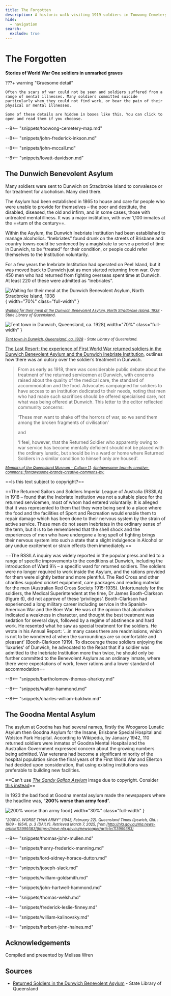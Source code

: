 ```yaml
---
title: The Forgotten
description: A historic walk visiting 1919 soldiers in Toowong Cemetery
hide:
  - navigation
search:
  exclude: true
---
```


# The Forgotten 

**Stories of World War One soldiers in unmarked graves**

???+ warning "Gruesome detail"

    Often the scars of war could not be seen and soldiers suffered from a range of mental illnesses. Many soldiers committed suicide particularly when they could not find work, or bear the pain of their physical or mental illnesses.

    Some of these details are hidden in boxes like this. You can click to open and read them if you chooose.

--8<-- "snippets/toowong-cemetery-map.md"

--8<-- "snippets/john-frederick-inkson.md"

--8<-- "snippets/john-mccall.md"

--8<-- "snippets/lovatt-davidson.md"

## The Dunwich Benevolent Asylum

Many soldiers were sent to Dunwich on Stradbroke Island to convalesce or for treatment for alcoholism. Many died there. 

The Asylum had been established in 1865 to house and care for people who were unable to provide for themselves – the poor and destitute, the disabled, diseased, the old and infirm, and in some cases, those with untreated mental illness. It was a major institution, with over 1,100 inmates at the ==turn of the century==.

Within the Asylum, the Dunwich Inebriate Institution had been established to manage alcoholics. “Inebriates” found drunk on the streets of Brisbane and country towns could be sentenced by a magistrate to serve a period of time in Dunwich, to be “treated” for their condition, or people could refer themselves to the Institution voluntarily. 

For a few years the Inebriate Institution had operated on Peel Island, but it was moved back to Dunwich just as men started returning from war. Over 450 men who had returned from fighting overseas spent time at Dunwich. At least 220 of these were admitted as “inebriates”.

![Waiting for their meal at the Dunwich Benevolent Asylum, North Stradbroke Island, 1938](../assets/dunwich-benevolent-asylum-mealtime.jpeg){ width="70%" class="full-width" } 

*<small>[Waiting for their meal at the Dunwich Benevolent Asylum, North Stradbroke Island, 1938](https://onesearch.slq.qld.gov.au/permalink/61SLQ_INST/dls06p/alma99183505775102061) - State Library of Queensland.</small>*

![Tent town in Dunwich, Queensland, ca. 1928](../assets/dunwich-tent-town.jpeg){ width="70%" class="full-width" } 

*<small>[Tent town in Dunwich, Queensland, ca. 1928](https://onesearch.slq.qld.gov.au/permalink/61SLQ_INST/dls06p/alma99183513405702061) - State Library of Queensland.</small>*


[The Last Resort: the experience of First World War returned soldiers in the Dunwich Benevolent Asylum and the Dunwich Inebriate Institution](https://doi.org/10.17082/j.2205-3239.11.1.2020.2020-11), outlines how there was an outcry over the soldier’s treatment in Dunwich.

>From as early as 1918, there was considerable public debate about the treatment of the returned servicemen at Dunwich, with concerns raised about the quality of the medical care, the standard of accommodation and the food. Advocates campaigned for soldiers to have access to an institution dedicated to their needs, noting that men who had made such sacrifices should be offered specialised care, not what was being offered at Dunwich. This letter to the editor reflected community concerns: 
>
> ‘These men want to shake off the horrors of war, so we send them among the broken fragments of civilisation’ 
>
>and
>
>‘I feel, however, that the Returned Soldier who apparently owing to war service has become mentally deficient should not be placed with the ordinary lunatic, but should be in a ward or home where Returned Soldiers in a similar condition to himself only are housed'.

*<small>[Memoirs of the Queensland Museum – Culture 11](https://www.museum.qld.gov.au/collections-and-research/memoirs#index). [:fontawesome-brands-creative-commons::fontawesome-brands-creative-commons-by:][CC-BY]</small>*

[CC-BY]: https://creativecommons.org/licenses/by/4.0/

==Is this text subject to copyright?==

==The Returned Sailors and Soldiers Imperial League of Australia (RSSILA) in 1918 – found that the Inebriate Institution was not a suitable place for the returned servicemen, most of whom had entered voluntarily: It is alleged that it was represented to them that they were being sent to a place where the food and the facilities of Sport and Recreation would enable them to repair damage which has been done to their nervous system by the strain of active service. These men do not seem Inebriates in the ordinary sense of the term, but it is to be remembered that the shell shock and the experiences of men who have undergone a long spell of fighting brings their nervous system into such a state that a slight indulgence in Alcohol or any undue excitement or strain effects them immediately.==

==The RSSILA inquiry was widely reported in the popular press and led to a range of specific improvements to the conditions at Dunwich, including the introduction of Ward 9½ – a specific ward for returned soldiers. The soldiers were no longer required to work inside the Asylum, and the rations provided for them were slightly better and more plentiful. The Red Cross and other charities supplied cricket equipment, care packages and reading material for the men (Australian Red Cross Society 1915-1935). Unfortunately for the soldiers, the Medical Superintendent at the time, Dr James Booth-Clarkson (figure 6), did not approve of these ‘privileges’. Booth-Clarkson had experienced a long military career including service in the Spanish-American War and the Boer War. He was of the opinion that alcoholism indicated a weakness in character, and thought the best treatment was sedation for several days, followed by a regime of abstinence and hard work. He resented what he saw as special treatment for the soldiers. He wrote in his Annual Report: ‘…in many cases there are readmissions, which is not to be wondered at when the surroundings are so comfortable and pleasant’ (Booth-Clarkson 1919). To discourage these soldiers enjoying the ‘luxuries’ of Dunwich, he advocated to the Repat that if a soldier was admitted to the Inebriate Institution more than twice, he should only be further committed to the Benevolent Asylum as an ordinary inmate, where there were expectations of work, fewer rations and a lower standard of accommodation==


--8<-- "snippets/bartholomew-thomas-sharkey.md"

--8<-- "snippets/walter-hammond.md"

--8<-- "snippets/charles-william-baldwin.md"

## The Goodna Mental Asylum 

The asylum at Goodna has had several names, firstly the Woogaroo Lunatic Asylum then Goodna Asylum for the Insane, Brisbane Special Hospital and Wolston Park Hospital.
According to Wikipedia, by January 1942, 110 returned soldiers were inmates of Goodna Mental Hospital and the Australian Government expressed concern about the growing numbers being admitted. War veterans had become a significant minority of the hospital population since the final years of the First World War and Ellerton had decided upon consideration, that using existing institutions was preferable to building new facilities. 

==Can't use *[The Sandy Gallop Asylum](https://www.abc.net.au/news/2020-04-25/queensland-anzac-war-graves-qld-matthew-rennie/12183570)* image due to copyright. Consider [this instead](https://commons.wikimedia.org/wiki/File:Ipswich_Hospital_for_the_Insane,_new_ward_for_the_male_patients,_1908.jpg)==

In 1923 the bad food at Goodna mental asylum made the newspapers where the headline was, “**200% worse than army food**”.

![200% worse than army food](../assets/200-percent-worse-than-army-food.jpg){ width="30%" class="full-width" } 

*<small>"200P.C. WORSE THAN ARMY" (1943, February 22). Queensland Times (Ipswich, Qld. : 1909 - 1954), p. 3 (DAILY). Retrieved March 7, 2025, from [http://nla.gov.au/nla.news-article113999383](https://trove.nla.gov.au/newspaper/article/113999383)</small>*


--8<-- "snippets/thomas-john-mullen.md"

--8<-- "snippets/henry-frederick-manning.md"

--8<-- "snippets/lord-sidney-horace-dutton.md"

--8<-- "snippets/joseph-slack.md"

--8<-- "snippets/william-goldsmith.md"

--8<-- "snippets/john-hartwell-hammond.md"

--8<-- "snippets/thomas-welsh.md"

--8<-- "snippets/frederick-leslie-finney.md"

--8<-- "snippets/william-kalinovsky.md"

--8<-- "snippets/herbert-john-haines.md"

<!--
## Causes of death of World War One soldiers

Info goes here
-->

## Acknowledgements

Compiled and presented by Melissa Wren

## Sources


- [Returned Soldiers in the Dunwich Benevolent Asylum](https://www.slq.qld.gov.au/blog/returned-soldiers-dunwich-benevolent-asylum) - State Library of Queensland

<!--
- [Army – World War I: 1914–18](https://www.naa.gov.au/explore-collection/defence-and-war-service-records/army-world-war-i-1914-18) - Commonwealth of Australia (National Archives of Australia)
- [Memorial search](https://brisbane.discovereverafter.com) - Brisbane City Council
- [Family History Research](https://www.familyhistory.bdm.qld.gov.au) - The State of Queensland
- [Trove](https://trove.nla.gov.au) - National Library of Australia
- [Explore People](https://vwma.org.au/explore/people) - Virtual War Memorial Australia
- [ancestry.com.au](https://www.ancestry.com.au/)
-->